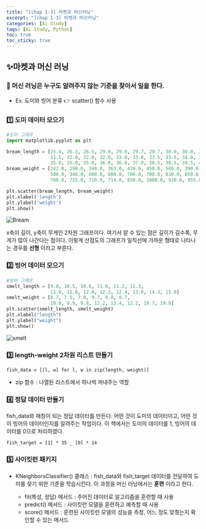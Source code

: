 ```yaml
---
title: "[chap 1-3] 마켓과 머신러닝"
excerpt: "[chap 1-3] 마켓과 머신러닝"
categories: [Ai Study]
tags: [Ai Study, Python]
toc: true
toc_sticky: true
---
```


## ✨마켓과 머신 러닝

### 📍 머신 러닝은 누구도 알려주지 않는 기준을 찾아서 일을 한다.

- Ex. 도미와 빙어 분류 👉 scatter() 함수 사용

### 1️⃣ 도미 데이터 모으기

```python
#도미 그래프
import matplotlib.pyplot as plt

bream_length = [25.4, 26.3, 26.5, 29.0, 29.0, 29.7, 29.7, 30.0, 30.0, 30.7, 31.0, 31.0,
                31.5, 32.0, 32.0, 32.0, 33.0, 33.0, 33.5, 33.5, 34.0, 34.0, 34.5, 35.0,
                35.0, 35.0, 35.0, 36.0, 36.0, 37.0, 38.5, 38.5, 39.5, 41.0, 41.0]
bream_weight = [242.0, 290.0, 340.0, 363.0, 430.0, 450.0, 500.0, 390.0, 450.0, 500.0, 475.0, 500.0,
                500.0, 340.0, 600.0, 600.0, 700.0, 700.0, 610.0, 650.0, 575.0, 685.0, 620.0, 680.0,
                700.0, 725.0, 720.0, 714.0, 850.0, 1000.0, 920.0, 955.0, 925.0, 975.0, 950.0]

plt.scatter(bream_length, bream_weight)
plt.xlabel('length')
plt.ylabel('weight')
plt.show()
```

![Bream](https://user-images.githubusercontent.com/96654391/159160604-a75a08bf-9888-49c8-9811-f9c789766478.png)

x축이 길이, y축이 무게인 2차원 그래프이다. 여기서 알 수 있는 점은 길이가 길수록, 무게가 많이 나간다는 점이다. 이렇게 산점도의 그래프가 일직선에 가까운 형태로 나타나는 경우를 **선형** 이라고 부른다.

### 2️⃣ 빙어 데이터 모으기

```python
#빙어 그래프
smelt_length = [9.8, 10.5, 10.6, 11.0, 11.2, 11.3,
                11.8, 11.8, 12.0, 12.2, 12.4, 13.0, 14.3, 15.0]
smelt_weight = [6.7, 7.5, 7.0, 9.7, 9.8, 8.7,
                10.0, 9.9, 9.8, 12.2, 13.4, 12.2, 19.7, 19.9]
plt.scatter(smelt_length, smelt_weight)
plt.xlabel("length")
plt.ylabel("weight")
plt.show()
```

![smelt](https://user-images.githubusercontent.com/96654391/159160776-917bc485-7d18-4b0f-a3e1-db7834b1cf05.png)

### 3️⃣ length-weight 2차원 리스트 만들기

`fish_data = [[l, w] for l, w in zip(length, weight)]`

- zip 함수 : 나열된 리스트에서 하나씩 꺼내주는 역할

### 4️⃣ 정답 데이터 만들기

fish_data와 매칭이 되는 정답 데이터를 만든다. 어떤 것이 도미의 데이터이고, 어떤 것이 빙어의 데이터인지를 알려주는 작업이다. 이 책에서는 도미의 데이터를 1, 빙어의 데이터를 0으로 처리하였다.

`fish_target = [1] * 35 _ [0] * 14`

### 5️⃣ 사이킷런 패키지

- KNeighborsClassifier() 클래스 : fish_data와 fish_target 데이터를 전달하여 도미를 찾기 위한 기준을 학습시킨다. 이 과정을 머신 러닝에서는 **훈련** 이라고 한다.

  - fit(특성, 정답) 메서드 : 주어진 데이터로 알고리즘을 훈련할 때 사용
  - predict() 메서드 : 사이킷런 모델을 훈련하고 예측할 때 사용
  - score() 메서드 : 훈련된 사이킷런 모델의 성능을 측정, 어느 정도 맞췄는지 확인할 수 있는 메서드
